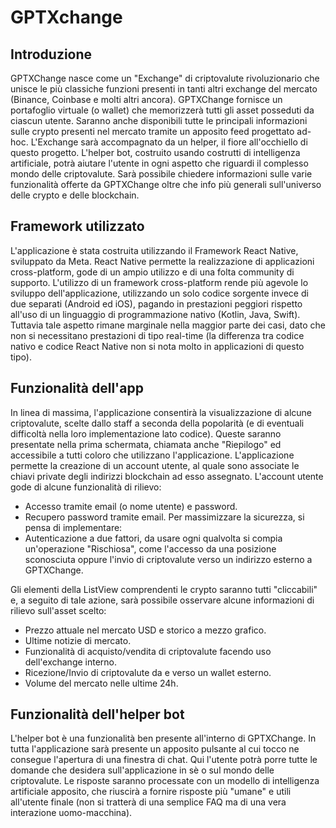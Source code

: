 # GPTXchange
## Introduzione

GPTXChange nasce come un "Exchange" di criptovalute rivoluzionario che unisce le più classiche funzioni presenti in tanti altri exchange del mercato (Binance, Coinbase e molti altri ancora).
GPTXChange fornisce un portafoglio virtuale (o wallet) che memorizzerà tutti gli asset posseduti da ciascun utente. Saranno anche disponibili tutte le principali informazioni sulle crypto presenti nel mercato tramite un apposito feed progettato ad-hoc.
L'Exchange sarà accompagnato da un helper, il fiore all'occhiello di questo progetto. L'helper bot, costruito usando costrutti di intelligenza artificiale, potrà aiutare l'utente in ogni aspetto che riguardi il complesso mondo delle criptovalute. Sarà possibile chiedere informazioni sulle varie funzionalità offerte da GPTXChange oltre che info più generali sull'universo delle crypto e delle blockchain.

## Framework utilizzato

L'applicazione è stata costruita utilizzando il Framework React Native, sviluppato da Meta. React Native permette la realizzazione di applicazioni cross-platform, gode di un ampio utilizzo e di una folta community di supporto. L'utilizzo di un framework cross-platform rende più agevole lo sviluppo dell'applicazione, utilizzando un solo codice sorgente invece di due separati (Android ed iOS), pagando in prestazioni peggiori rispetto all'uso di un linguaggio di programmazione nativo (Kotlin, Java, Swift). Tuttavia tale aspetto rimane marginale nella maggior parte dei casi, dato che non si necessitano prestazioni di tipo real-time (la differenza tra codice nativo e codice React Native non si nota molto in applicazioni di questo tipo).

## Funzionalità dell'app

In linea di massima, l'applicazione consentirà la visualizzazione di alcune criptovalute, scelte dallo staff a seconda della popolarità (e di eventuali difficoltà nella loro implementazione lato codice). Queste saranno presentate nella prima schermata, chiamata anche "Riepilogo" ed accessibile a tutti coloro che utilizzano l'applicazione. 
L'applicazione permette la creazione di un account utente, al quale sono associate le chiavi private degli indirizzi blockchain ad esso assegnato. L'account utente gode di alcune funzionalità di rilievo:
- Accesso tramite email (o nome utente) e password.
- Recupero password tramite email.
Per massimizzare la sicurezza, si pensa di implementare:
- Autenticazione a due fattori, da usare ogni qualvolta si compia un'operazione "Rischiosa", come l'accesso da una posizione sconosciuta oppure l'invio di criptovalute verso un indirizzo esterno a GPTXChange.

Gli elementi della ListView comprendenti le crypto saranno tutti "cliccabili" e, a seguito di tale azione, sarà possibile osservare alcune informazioni di rilievo sull'asset scelto:
- Prezzo attuale nel mercato USD e storico a mezzo grafico.
- Ultime notizie di mercato.
- Funzionalità di acquisto/vendita di criptovalute facendo uso dell'exchange interno.
- Ricezione/Invio di criptovalute da e verso un wallet esterno.
- Volume del mercato nelle ultime 24h.

## Funzionalità dell'helper bot

L'helper bot è una funzionalità ben presente all'interno di GPTXChange. In tutta l'applicazione sarà presente un apposito pulsante al cui tocco ne consegue l'apertura di una finestra di chat. Qui l'utente potrà porre tutte le domande che desidera sull'applicazione in sè o sul mondo delle criptovalute. Le risposte saranno processate con un modello di intelligenza artificiale apposito, che riuscirà a fornire risposte più "umane" e utili all'utente finale (non si tratterà di una semplice FAQ ma di una vera interazione uomo-macchina). 

